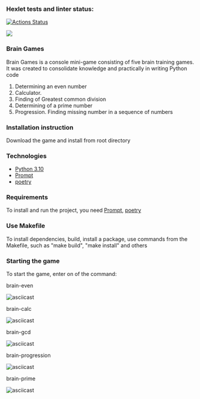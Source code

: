 ### Hexlet tests and linter status:
[![Actions Status](https://github.com/Eugen980/python-project-49/workflows/hexlet-check/badge.svg)](https://github.com/Eugen980/python-project-49/actions)

<a href="https://codeclimate.com/github/Eugen980/python-project-49/maintainability"><img src="https://api.codeclimate.com/v1/badges/12ec13c4d0c209b33c5b/maintainability" /></a>

### Brain Games

Brain Games is a console mini-game consisting of five brain training games. 
It was created to consolidate knowledge and practically in writing Python code

1. Determining an even number
2. Calculator.
3. Finding of Greatest common division
4. Determining of a prime number
5. Progression. Finding missing number in a sequence of numbers

### Installation instruction

Download the game and install from root directory

### Technologies

- [Python 3.10](https://www.python.org/)
- [Prompt](https://pypi.org/project/prompt/)
- [poetry](https://python-poetry.org/)

### Requirements
To install and run the project, you need [Prompt](https://pypi.org/project/prompt/), [poetry](https://python-poetry.org/)

### Use Makefile
To install dependencies, build, install a package, use commands from the Makefile, such as "make build", "make install" and others


### Starting the game 

To start the game, enter on of the command:

brain-even

![asciicast](https://asciinema.org/a/OD2C6CeiwAqq85uND1i6Pq8wz.svg)

brain-calc 

![asciicast](https://asciinema.org/a/oD9WG7gN3m2B0lukmWWBwxBlu.svg)

brain-gcd

![asciicast](https://asciinema.org/a/TqDDH1hBP6s0eoTkp8t7P2f58.svg)

brain-progression

![asciicast](https://asciinema.org/a/AQIae2oiHjSLyWsH24TSV3u0n.svg)

brain-prime

![asciicast](https://asciinema.org/a/jQ5OHID86U6krh055ZgvfIBNV.svg)
